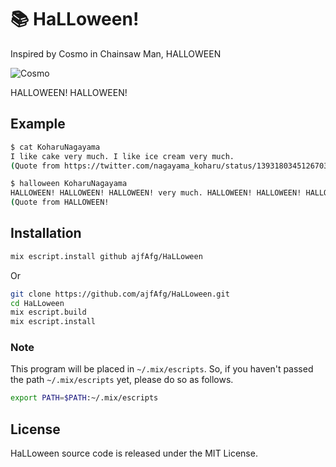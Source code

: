# 📚 HaLLoween!

Inspired by Cosmo in Chainsaw Man, HALLOWEEN

![Cosmo](https://pbs.twimg.com/media/E5wgjJ7VoAUpwh_?format=jpg&name=small)

HALLOWEEN! HALLOWEEN!

## Example

```bash
$ cat KoharuNagayama
I like cake very much. I like ice cream very much.
(Quote from https://twitter.com/nagayama_koharu/status/1393180345126703104?s=21)

$ halloween KoharuNagayama
HALLOWEEN! HALLOWEEN! HALLOWEEN! very much. HALLOWEEN! HALLOWEEN! HALLOWEEN! HALLOWEEN! very much.
(Quote from HALLOWEEN!
```

## Installation

```bash
mix escript.install github ajfAfg/HaLLoween
```

Or

```bash
git clone https://github.com/ajfAfg/HaLLoween.git
cd HaLLoween
mix escript.build
mix escript.install
```

### Note

This program will be placed in `~/.mix/escripts`.
So, if you haven't passed the path `~/.mix/escripts` yet, please do so as follows.

```bash
export PATH=$PATH:~/.mix/escripts
```

## License

HaLLoween source code is released under the MIT License.
